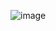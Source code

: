 ![image](https://github.com/keepsky/ball_speed/assets/23378928/8d6a514b-dc1a-4195-91c8-168cc6656122)

